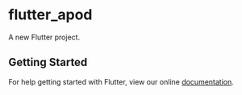 # flutter_apod

A new Flutter project.

## Getting Started

For help getting started with Flutter, view our online
[documentation](https://flutter.io/).
